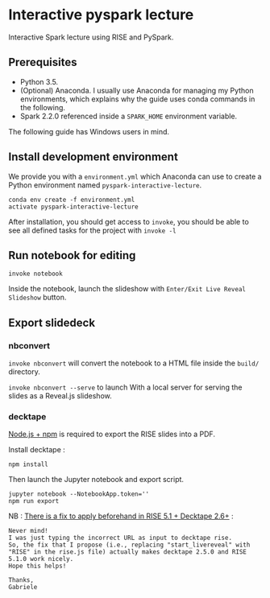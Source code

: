 # Interactive pyspark lecture

Interactive Spark lecture using RISE and PySpark.

## Prerequisites

* Python 3.5. 
* (Optional) Anaconda. I usually use Anaconda for managing my Python environments, which explains why the guide uses conda commands in the following.
* Spark 2.2.0 referenced inside a `SPARK_HOME` environment variable.

The following guide has Windows users in mind.

## Install development environment

We provide you with a `environment.yml` which Anaconda can use to create a Python environment named `pyspark-interactive-lecture`.

```
conda env create -f environment.yml
activate pyspark-interactive-lecture
```

After installation, you should get access to `invoke`, you should be able to see all defined tasks for the project with `invoke -l` 

## Run notebook for editing

`invoke notebook`

Inside the notebook, launch the slideshow with `Enter/Exit Live Reveal Slideshow` button.

## Export slidedeck

### nbconvert

`invoke nbconvert` will convert the notebook to a HTML file inside the `build/` directory.

`invoke nbconvert --serve` to launch With a local server for serving the slides as a Reveal.js slideshow.

### decktape

[Node.js + npm](https://nodejs.org/) is required to export the RISE slides into a PDF.

Install decktape :

```
npm install
```

Then launch the Jupyter notebook and export script.

```
jupyter notebook --NotebookApp.token=''
npm run export
```

NB : [There is a fix to apply beforehand in RISE 5.1 + Decktape 2.6+](https://github.com/astefanutti/decktape/issues/110#issuecomment-345217070) :

```
Never mind!
I was just typing the incorrect URL as input to decktape rise.
So, the fix that I propose (i.e., replacing "start_livereveal" with "RISE" in the rise.js file) actually makes decktape 2.5.0 and RISE 5.1.0 work nicely.
Hope this helps!

Thanks,
Gabriele
```